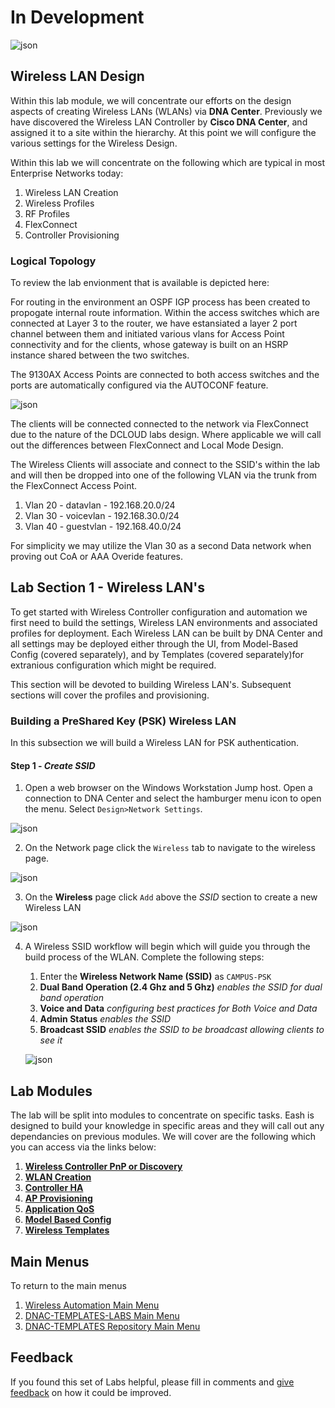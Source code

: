 # In Development
![json](./images/underconstruction.png?raw=true "Import JSON")

## Wireless LAN Design
Within this lab module, we will concentrate our efforts on the design aspects of creating Wireless LANs (WLANs) via **DNA Center**. Previously we have discovered the Wireless LAN Controller by **Cisco DNA Center**, and assigned it to a site within the hierarchy. At this point we will configure the various settings for the Wireless Design.

Within this lab we will concentrate on the following which are typical in most Enterprise Networks today:
1. Wireless LAN Creation
2. Wireless Profiles
3. RF Profiles
4. FlexConnect 
5. Controller Provisioning

### Logical Topology
To review the lab envionment that is available is depicted here:

For routing in the environment an OSPF IGP process has been created to propogate internal route information. Within the access switches which are connected at Layer 3 to the router, we have estansiated a layer 2 port channel between them and initiated various vlans for Access Point connectivity and for the clients, whose gateway is built on an HSRP instance shared between the two switches.

The 9130AX Access Points are connected to both access switches and the ports are automatically configured via the AUTOCONF feature.

![json](./images/DCLOUD_Topology_Wireless-v1.png?raw=true "Import JSON")

The clients will be connected connected to the network via FlexConnect due to the nature of the DCLOUD labs design. Where applicable we will call out the differences between FlexConnect and Local Mode Design.

The Wireless Clients will associate and connect to the SSID's within the lab and will then be dropped into one of the following VLAN via the trunk from the FlexConnect Access Point.

1. Vlan 20 - datavlan - 192.168.20.0/24
2. Vlan 30 - voicevlan - 192.168.30.0/24
3. Vlan 40 - guestvlan - 192.168.40.0/24

For simplicity we may utilize the Vlan 30 as a second Data network when proving out CoA or AAA Overide features.

## Lab Section 1 - Wireless LAN's
To get started with Wireless Controller configuration and automation we first need to build the settings, Wireless LAN environments and associated profiles for deployment. Each Wireless LAN can be built by DNA Center and all settings may be deployed either through the UI, from Model-Based Config (covered separately), and by Templates (covered separately)for extranious configuration which might be required.

This section will be devoted to building Wireless LAN's. Subsequent sections will cover the profiles and provisioning.

### Building a PreShared Key (PSK) Wireless LAN
In this subsection we will build a Wireless LAN for PSK authentication. 

#### Step 1 - ***Create SSID***
1. Open a web browser on the Windows Workstation Jump host. Open a connection to DNA Center and select the hamburger menu icon to open the menu. Select `Design>Network Settings`.

![json](./images/module2-wlans/dnac-menu-network-settings.png?raw=true "Import JSON")

2. On the Network page click the `Wireless` tab to navigate to the wireless page.

![json](./images/module2-wlans/dnac-navigation-wireless-settings.png?raw=true "Import JSON")

3. On the **Wireless** page click `Add` above the *SSID* section to create a new Wireless LAN

![json](./images/module2-wlans/dnac-wireless-ssid-psk-begin.png?raw=true "Import JSON")

4. A Wireless SSID workflow will begin which will guide you through the build process of the WLAN. Complete the following steps:
   1. Enter the **Wireless Network Name (SSID)** as `CAMPUS-PSK`
   2. **Dual Band Operation (2.4 Ghz and 5 Ghz)** *enables the SSID for dual band operation*
   3. **Voice and Data** *configuring best practices for Both Voice and Data*
   4. **Admin Status** *enables the SSID*
   5. **Broadcast SSID** *enables the SSID to be broadcast allowing clients to see it*

   ![json](./images/module2-wlans/dnac-wireless-ssid-psk-basic.png?raw=true "Import JSON")



## Lab Modules
The lab will be split into modules to concentrate on specific tasks. Eash is designed to build your knowledge in specific areas and they will call out any dependancies on previous modules. We will cover are the following which you can access via the links below:

1. [**Wireless Controller PnP or Discovery**](./module1-ctrlpnpdiscovery.md)
2. [**WLAN Creation**](./module2-wlans.md)
3. [**Controller HA**](./module3-controllerha.md)
4. [**AP Provisioning**](./module4-approvisioning.md)
5. [**Application QoS**](./module5-applicationqos.md)
6. [**Model Based Config**](./module6-modelbasedconfig.md)
7. [**Wireless Templates**](./module7-wirelesstemplates.md)

## Main Menus
To return to the main menus
1. [Wireless Automation Main Menu](./README.md)
2. [DNAC-TEMPLATES-LABS Main Menu](../README.md)
3. [DNAC-TEMPLATES Repository Main Menu](../../README.md)

## Feedback
If you found this set of Labs helpful, please fill in comments and [give feedback](https://app.smartsheet.com/b/form/f75ce15c2053435283a025b1872257fe) on how it could be improved.
